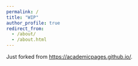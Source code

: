 ```yaml
---
permalink: /
title: "WIP"
author_profile: true
redirect_from: 
  - /about/
  - /about.html
---
```


Just forked from https://academicpages.github.io/.
